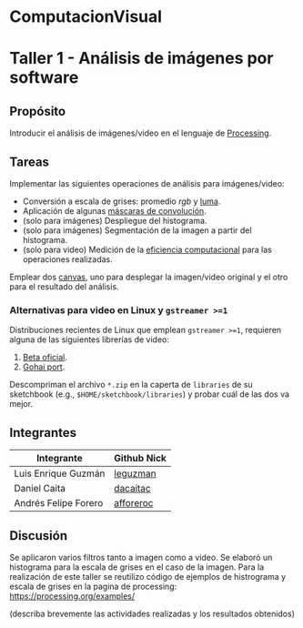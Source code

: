 # ComputacionVisual

# Taller 1 - Análisis de imágenes por software

## Propósito

Introducir el análisis de imágenes/video en el lenguaje de [Processing](https://processing.org/).

## Tareas

Implementar las siguientes operaciones de análisis para imágenes/video:

* Conversión a escala de grises: promedio _rgb_ y [luma](https://en.wikipedia.org/wiki/HSL_and_HSV#Disadvantages).
* Aplicación de algunas [máscaras de convolución](https://en.wikipedia.org/wiki/Kernel_(image_processing)).
* (solo para imágenes) Despliegue del histograma.
* (solo para imágenes) Segmentación de la imagen a partir del histograma.
* (solo para video) Medición de la [eficiencia computacional](https://processing.org/reference/frameRate.html) para las operaciones realizadas.

Emplear dos [canvas](https://processing.org/reference/PGraphics.html), uno para desplegar la imagen/video original y el otro para el resultado del análisis.

### Alternativas para video en Linux y `gstreamer >=1`

Distribuciones recientes de Linux que emplean `gstreamer >=1`, requieren alguna de las siguientes librerías de video:

1. [Beta oficial](https://github.com/processing/processing-video/releases).
2. [Gohai port](https://github.com/gohai/processing-video/releases/tag/v1.0.2).

Descompriman el archivo `*.zip` en la caperta de `libraries` de su sketchbook (e.g., `$HOME/sketchbook/libraries`) y probar cuál de las dos va mejor.

## Integrantes

| Integrante           | Github Nick  |
|----------------------|--------------|
| Luis Enrique Guzmán  | [leguzman](https://github.com/leguzman)|
| Daniel Caita         | [dacaitac](https://github.com/dacaitac)|
| Andrés Felipe Forero | [afforeroc](https://github.com/afforeroc)|

## Discusión
Se aplicaron varios filtros tanto a imagen como a video. Se elaboró un histograma para la escala de grises en el caso de la imagen.
Para la realización de este taller se reutilizo código de ejemplos de histrograma y escala de grises en la pagina de processing:
https://processing.org/examples/

(describa brevemente las actividades realizadas y los resultados obtenidos)

